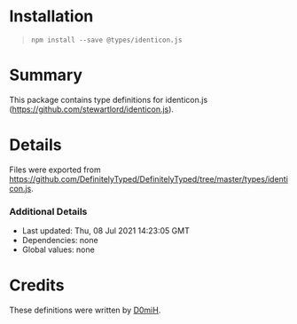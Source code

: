 # Installation
> `npm install --save @types/identicon.js`

# Summary
This package contains type definitions for identicon.js (https://github.com/stewartlord/identicon.js).

# Details
Files were exported from https://github.com/DefinitelyTyped/DefinitelyTyped/tree/master/types/identicon.js.

### Additional Details
 * Last updated: Thu, 08 Jul 2021 14:23:05 GMT
 * Dependencies: none
 * Global values: none

# Credits
These definitions were written by [D0miH](https://github.com/D0miH).
